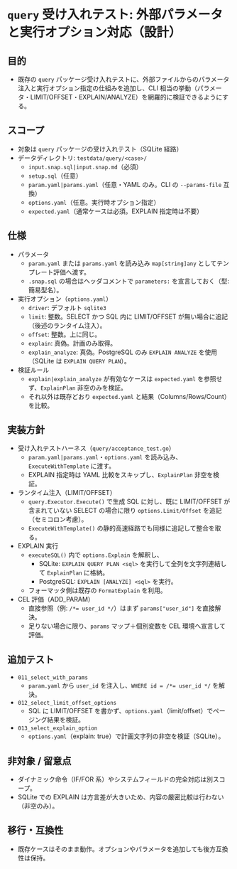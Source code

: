 # `query` 受け入れテスト: 外部パラメータと実行オプション対応（設計）

## 目的
- 既存の `query` パッケージ受け入れテストに、外部ファイルからのパラメータ注入と実行オプション指定の仕組みを追加し、CLI 相当の挙動（パラメータ・LIMIT/OFFSET・EXPLAIN/ANALYZE）を網羅的に検証できるようにする。

## スコープ
- 対象は `query` パッケージの受け入れテスト（SQLite 経路）
- データディレクトリ: `testdata/query/<case>/`
  - `input.snap.sql|input.snap.md`（必須）
  - `setup.sql`（任意）
  - `param.yaml|params.yaml`（任意・YAML のみ。CLI の `--params-file` 互換）
  - `options.yaml`（任意。実行時オプション指定）
  - `expected.yaml`（通常ケースは必須。EXPLAIN 指定時は不要）

## 仕様
- パラメータ
  - `param.yaml` または `params.yaml` を読み込み `map[string]any` としてテンプレート評価へ渡す。
  - `.snap.sql` の場合はヘッダコメントで `parameters:` を宣言しておく（型: 簡易型名）。
- 実行オプション（`options.yaml`）
  - `driver`: デフォルト `sqlite3`
  - `limit`: 整数。SELECT かつ SQL 内に LIMIT/OFFSET が無い場合に追記（後述のランタイム注入）。
  - `offset`: 整数。上に同じ。
  - `explain`: 真偽。計画のみ取得。
  - `explain_analyze`: 真偽。PostgreSQL のみ `EXPLAIN ANALYZE` を使用（SQLite は `EXPLAIN QUERY PLAN`）。
- 検証ルール
  - `explain|explain_analyze` が有効なケースは `expected.yaml` を参照せず、`ExplainPlan` 非空のみを検証。
  - それ以外は既存どおり `expected.yaml` と結果（Columns/Rows/Count）を比較。

## 実装方針
- 受け入れテストハーネス（`query/acceptance_test.go`）
  - `param.yaml|params.yaml`・`options.yaml` を読み込み、`ExecuteWithTemplate` に渡す。
  - EXPLAIN 指定時は YAML 比較をスキップし、`ExplainPlan` 非空を検証。
- ランタイム注入（LIMIT/OFFSET）
  - `query.Executor.Execute()` で生成 SQL に対し、既に LIMIT/OFFSET が含まれていない SELECT の場合に限り `options.Limit/Offset` を追記（セミコロン考慮）。
  - `ExecuteWithTemplate()` の静的高速経路でも同様に追記して整合を取る。
- EXPLAIN 実行
  - `executeSQL()` 内で `options.Explain` を解釈し、
    - SQLite: `EXPLAIN QUERY PLAN <sql>` を実行して全列を文字列連結して `ExplainPlan` に格納。
    - PostgreSQL: `EXPLAIN [ANALYZE] <sql>` を実行。
  - フォーマッタ側は既存の `FormatExplain` を利用。
- CEL 評価（ADD_PARAM）
  - 直接参照（例: `/*= user_id */`）はまず `params["user_id"]` を直接解決。
  - 足りない場合に限り、`params` マップ＋個別変数を CEL 環境へ宣言して評価。

## 追加テスト
- `011_select_with_params`
  - `param.yaml` から `user_id` を注入し、`WHERE id = /*= user_id */` を解決。
- `012_select_limit_offset_options`
  - SQL に LIMIT/OFFSET を書かず、`options.yaml`（limit/offset）でページング結果を検証。
- `013_select_explain_option`
  - `options.yaml`（explain: true）で計画文字列の非空を検証（SQLite）。

## 非対象 / 留意点
- ダイナミック命令（IF/FOR 系）やシステムフィールドの完全対応は別スコープ。
- SQLite での EXPLAIN は方言差が大きいため、内容の厳密比較は行わない（非空のみ）。

## 移行・互換性
- 既存ケースはそのまま動作。オプションやパラメータを追加しても後方互換性は保持。

